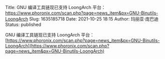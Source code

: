 Title: GNU 编译工具链现已支持 LoongArch 平台：https://www.phoronix.com/scan.php?page=news_item&px=GNU-Binutils-LoongArch
Slug: 1635185718
Date: 2021-10-25 18:15
Author: 玛丽亚·庞巴迪
Status: published

GNU 编译工具链现已支持 LoongArch 平台：[https://www.phoronix.com/scan.php?page=news_item&px=GNU-Binutils-LoongArch](https://www.phoronix.com/scan.php?page=news_item&px=GNU-Binutils-LoongArch)
